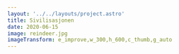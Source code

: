 ```yaml
---
layout: '../../layouts/project.astro'
title: Sivilisasjonen
date: 2020-06-15
image: reindeer.jpg
imageTransform: e_improve,w_300,h_600,c_thumb,g_auto
---
```

